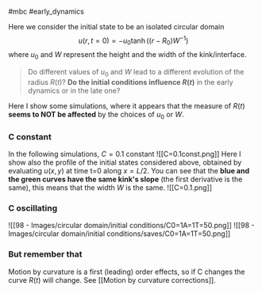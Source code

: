 #mbc #early_dynamics 

Here we consider the initial state to be an isolated circular domain
$$u(r,t=0)=-u_0\tanh((r-R_0)W^{-1})$$
where $u_0$ and $W$ represent the height and the width of the kink/interface.

> Do different values of $u_0$ and $W$ lead to a different evolution of the radius $R(t)$?
> **Do the initial conditions influence $R(t)$** in the early dynamics or in the late one?

Here I show some simulations, where it appears that the measure of $R(t)$ **seems to NOT be affected** by the choices of $u_0$ or $W$.

### C constant
In the following simulations, $C=0.1$ constant
![[C=0.1const.png]]
Here I show also the profile of the initial states considered above, obtained by evaluating $u(x,y)$ at time t=0 along $x=L/2$. You can see that the **blue and the green curves have the same kink's slope** (the first derivative is the same), this means that the width $W$ is the same.
![[C=0.1.png]]
### C oscillating
![[98 - Images/circular domain/initial conditions/C0=1A=1T=50.png]]
![[98 - Images/circular domain/initial conditions/saves/C0=1A=1T=50.png]]
### But remember that
Motion by curvature is a first (leading) order effects, so if C changes the curve $R(t)$ will change. See [[Motion by curvature corrections]].